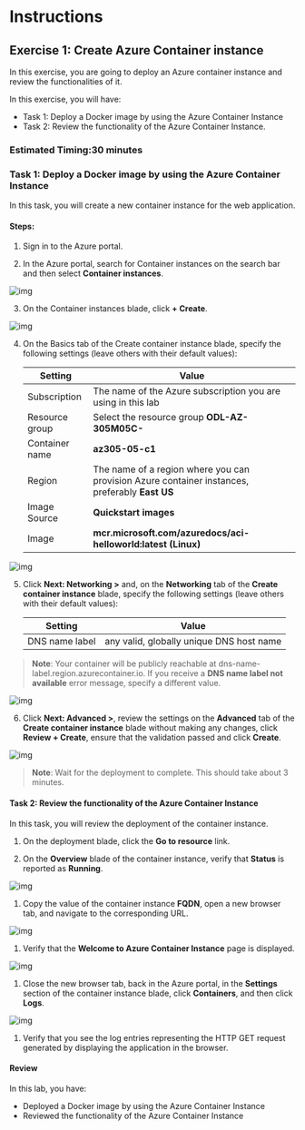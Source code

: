 # Instructions

## Exercise 1: Create Azure Container instance

In this exercise, you are going to deploy an Azure container instance and review the functionalities of it.

In this exercise, you will have:

  + Task 1: Deploy a Docker image by using the Azure Container Instance
  + Task 2: Review the functionality of the Azure Container Instance.

### Estimated Timing:30 minutes

### Task 1: Deploy a Docker image by using the Azure Container Instance

In this task, you will create a new container instance for the web application.

#### Steps:

1. Sign in to the Azure portal.

2. In the Azure portal, search for Container instances on the search bar and then select **Container instances**.  

![img](../media/cont1.png)

3. On the Container instances blade, click **+ Create**.

![img](../media/cont2.png)

4. On the Basics tab of the Create container instance blade, specify the following settings (leave others with their default values):

    | Setting | Value |
    | ---- | ---- |
    | Subscription | The name of the Azure subscription you are using in this lab |
    | Resource group | Select the resource group **ODL-AZ-305M05C-<inject key="DeploymentID" enableCopy="false"/>** |
    | Container name | **az305-05-c1** |
    | Region | The name of a region where you can provision Azure container instances, preferably **East US** |
    | Image Source | **Quickstart images** |
    | Image | **mcr.microsoft.com/azuredocs/aci-helloworld:latest (Linux)** |

![img](../media/cont3.png)

5. Click **Next: Networking >** and, on the **Networking** tab of the **Create container instance** blade, specify the following settings (leave others with their default values):

    | Setting | Value |
    | --- | --- |
    | DNS name label | any valid, globally unique DNS host name |
 
  >**Note**: Your container will be publicly reachable at dns-name-label.region.azurecontainer.io. If you receive a **DNS name label not available** error message, specify a different value.
 
 ![img](../media/cont4.png)
 
 6. Click **Next: Advanced >**, review the settings on the **Advanced** tab of the **Create container instance** blade without making any changes, click **Review + Create**, ensure that the validation passed and click **Create**.

![img](../media/cont5.png)

>**Note**: Wait for the deployment to complete. This should take about 3 minutes.

#### Task 2: Review the functionality of the Azure Container Instance

In this task, you will review the deployment of the container instance.

1. On the deployment blade, click the **Go to resource** link.

1. On the **Overview** blade of the container instance, verify that **Status** is reported as **Running**.

![img](../media/cont6.png)

1. Copy the value of the container instance **FQDN**, open a new browser tab, and navigate to the corresponding URL.

![img](../media/cont7.png)

1. Verify that the **Welcome to Azure Container Instance** page is displayed.

![img](../media/cont8.png)

1. Close the new browser tab, back in the Azure portal, in the **Settings** section of the container instance blade, click **Containers**, and then click **Logs**.

![img](../media/cont9.png)

1. Verify that you see the log entries representing the HTTP GET request generated by displaying the application in the browser.


#### Review

In this lab, you have:

- Deployed a Docker image by using the Azure Container Instance
- Reviewed the functionality of the Azure Container Instance
